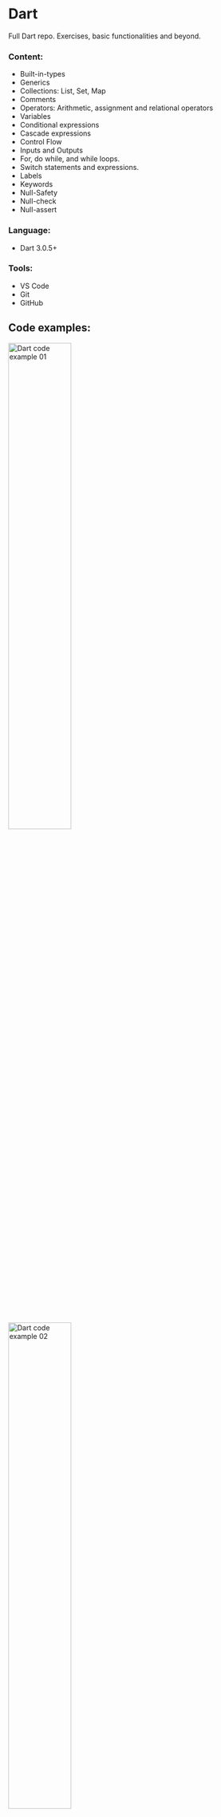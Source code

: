 # Dart

Full Dart repo. Exercises, basic functionalities and beyond.

### Content:

- Built-in-types
- Generics
- Collections: List, Set, Map
- Comments
- Operators: Arithmetic, assignment and relational operators
- Variables
- Conditional expressions
- Cascade expressions
- Control Flow
- Inputs and Outputs
- For, do while, and while loops.
- Switch statements and expressions.
- Labels
- Keywords
- Null-Safety
- Null-check
- Null-assert

### Language:

- Dart 3.0.5+

### Tools:

- VS Code
- Git
- GitHub

## Code examples:

<img src="https://i.pinimg.com/originals/4b/69/89/4b6989b788bf27a3bc99411072b565c4.png"
     alt="Dart code example 01"
     style="margin: auto; width: 50%" />

<img src="https://i.pinimg.com/originals/34/8a/29/348a297e4c9df06c2945c28d61f49c70.png"
     alt="Dart code example 02"
     style="margin: auto; width: 50%" />
